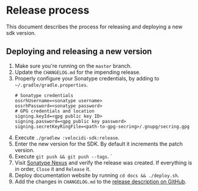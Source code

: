 # Release process

This document describes the process for releasing and deploying a new sdk version.

## Deploying and releasing a new version

1. Make sure you're running on the `master` branch.
1. Update the `CHANGELOG.md` for the impending release.
1. Properly configure your Sonatype credentials, by adding to `~/.gradle/gradle.properties`.
    ```properties
    # Sonatype credentials
    ossrhUsername=<sonatype username>
    ossrhPassword=<sonatype password>
    # GPG credentials and location
    signing.keyId=<gpg public key ID>
    signing.password=<gpg public key password>
    signing.secretKeyRingFile=<path-to-gpg-secring>/.gnupg/secring.gpg
    ```
1. Execute `./gradlew :velocidi-sdk:release`.
1. Enter the new version for the SDK. By default it increments the patch version.
1. Execute `git push && git push --tags`.    `
1. Visit [Sonatype Nexus](https://oss.sonatype.org/#stagingRepositories) and verify the release was created. If everything is in order, `Close` it and `Release` it.
1. Deploy documentation website by running `cd docs && ./deploy.sh`.
1. Add the changes in `CHANGELOG.md` to the [release description on GitHub](https://github.com/velocidi/velocidi-android-sdk/releases).
